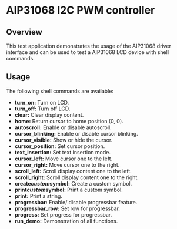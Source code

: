 # AIP31068 I2C PWM controller

## Overview

This test application demonstrates the usage of the AIP31068 driver interface
and can be used to test a AIP31068 LCD device with shell commands.

## Usage

The following shell commands are available:
* **turn_on:** Turn on LCD.
* **turn_off:** Turn off LCD.
* **clear:** Clear display content.
* **home:** Return cursor to home position (0, 0).
* **autoscroll:** Enable or disable autoscroll.
* **cursor_blinking:** Enable or disable cursor blinking.
* **cursor_visible:** Show or hide the cursor.
* **cursor_position:** Set cursor position.
* **text_insertion:** Set text insertion mode.
* **cursor_left:** Move cursor one to the left.
* **cursor_right:** Move cursor one to the right.
* **scroll_left:** Scroll display content one to the left.
* **scroll_right:** Scroll display content one to the right.
* **create*custom*symbol:** Create a custom symbol.
* **print*custom*symbol:** Print a custom symbol.
* **print:** Print a string.
* **progressbar:** Enable/ disable progressbar feature.
* **progressbar_row:** Set row for progressbar.
* **progress:** Set progress for progressbar.
* **run_demo:** Demonstration of all functions.
